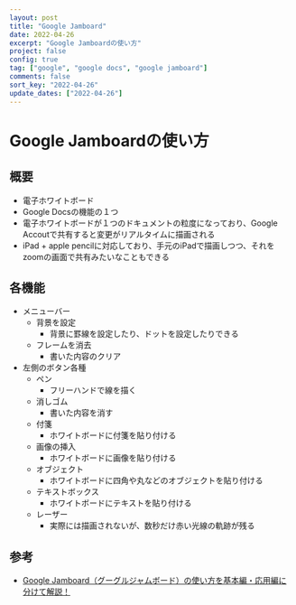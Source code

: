 ```yaml
---
layout: post
title: "Google Jamboard"
date: 2022-04-26
excerpt: "Google Jamboardの使い方"
project: false
config: true
tag: ["google", "google docs", "google jamboard"]
comments: false
sort_key: "2022-04-26"
update_dates: ["2022-04-26"]
---
```


# Google Jamboardの使い方

## 概要
 - 電子ホワイトボード
 - Google Docsの機能の１つ
 - 電子ホワイトボードが１つのドキュメントの粒度になっており、Google Accoutで共有すると変更がリアルタイムに描画される
 - iPad + apple pencilに対応しており、手元のiPadで描画しつつ、それをzoomの画面で共有みたいなこともできる

## 各機能
  - メニューバー
    - 背景を設定
      - 背景に罫線を設定したり、ドットを設定したりできる
    - フレームを消去
      - 書いた内容のクリア
  - 左側のボタン各種
    - ペン
      - フリーハンドで線を描く
    - 消しゴム
      - 書いた内容を消す
    - 付箋
      - ホワイトボードに付箋を貼り付ける
    - 画像の挿入
      - ホワイトボードに画像を貼り付ける
    - オブジェクト
      - ホワイトボードに四角や丸などのオブジェクトを貼り付ける
    - テキストボックス
      - ホワイトボードにテキストを貼り付ける
    - レーザー
      - 実際には描画されないが、数秒だけ赤い光線の軌跡が残る

## 参考
 - [Google Jamboard（グーグルジャムボード）の使い方を基本編・応用編に分けて解説！](https://www.sungrove.co.jp/google-jamboard/)
